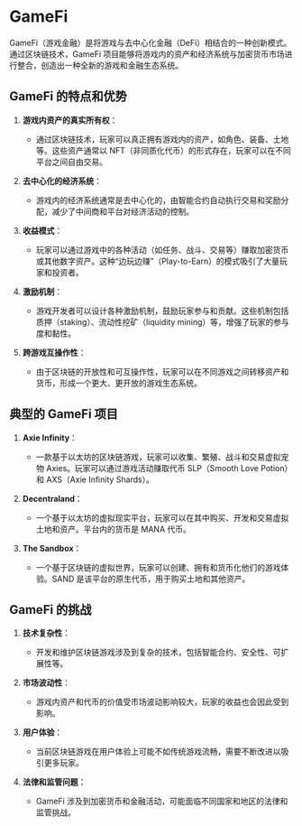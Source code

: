 # GameFi

GameFi（游戏金融）是将游戏与去中心化金融（DeFi）相结合的一种创新模式。通过区块链技术，GameFi 项目能够将游戏内的资产和经济系统与加密货币市场进行整合，创造出一种全新的游戏和金融生态系统。

## GameFi 的特点和优势

1. **游戏内资产的真实所有权**：
   - 通过区块链技术，玩家可以真正拥有游戏内的资产，如角色、装备、土地等。这些资产通常以 NFT（非同质化代币）的形式存在，玩家可以在不同平台之间自由交易。

2. **去中心化的经济系统**：
   - 游戏内的经济系统通常是去中心化的，由智能合约自动执行交易和奖励分配，减少了中间商和平台对经济活动的控制。

3. **收益模式**：
   - 玩家可以通过游戏中的各种活动（如任务、战斗、交易等）赚取加密货币或其他数字资产。这种“边玩边赚”（Play-to-Earn）的模式吸引了大量玩家和投资者。

4. **激励机制**：
   - 游戏开发者可以设计各种激励机制，鼓励玩家参与和贡献。这些机制包括质押（staking）、流动性挖矿（liquidity mining）等，增强了玩家的参与度和黏性。

5. **跨游戏互操作性**：
   - 由于区块链的开放性和可互操作性，玩家可以在不同游戏之间转移资产和货币，形成一个更大、更开放的游戏生态系统。

<DocsAD/>

## 典型的 GameFi 项目

1. **Axie Infinity**：
   - 一款基于以太坊的区块链游戏，玩家可以收集、繁殖、战斗和交易虚拟宠物 Axies。玩家可以通过游戏活动赚取代币 SLP（Smooth Love Potion）和 AXS（Axie Infinity Shards）。

2. **Decentraland**：
   - 一个基于以太坊的虚拟现实平台，玩家可以在其中购买、开发和交易虚拟土地和资产。平台内的货币是 MANA 代币。

3. **The Sandbox**：
   - 一个基于区块链的虚拟世界，玩家可以创建、拥有和货币化他们的游戏体验。SAND 是该平台的原生代币，用于购买土地和其他资产。

## GameFi 的挑战

1. **技术复杂性**：
   - 开发和维护区块链游戏涉及到复杂的技术，包括智能合约、安全性、可扩展性等。

2. **市场波动性**：
   - 游戏内资产和代币的价值受市场波动影响较大，玩家的收益也会因此受到影响。

3. **用户体验**：
   - 当前区块链游戏在用户体验上可能不如传统游戏流畅，需要不断改进以吸引更多玩家。

4. **法律和监管问题**：
   - GameFi 涉及到加密货币和金融活动，可能面临不同国家和地区的法律和监管挑战。
